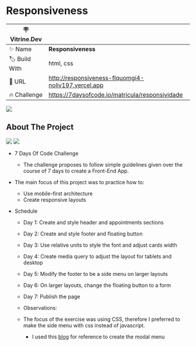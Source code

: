 # Responsiveness

| :placard: Vitrine.Dev |     |
| -------------  | --- |
| :sparkles: Name        | **Responsiveness**
| :label: Build With | html, css
| :rocket: URL         | http://responsiveness-flquomgi4-noliv197.vercel.app
| :fire: Challenge     | https://7daysofcode.io/matricula/responsividade

![](https://imagizer.imageshack.com/img923/1466/KF1lX6.gif#vitrinedev)

## About The Project
<img src="http://img.shields.io/static/v1?label=Development&message=Finished&color=GREEN&style=for-the-badge"/>
<img src="http://img.shields.io/static/v1?label=CODE%20REVIEW&message=Not%20Started&color=red&style=for-the-badge"/>

* 7 Days Of Code Challenge
  * The challenge proposes to follow simple guidelines given over the course of 7 days to create a Front-End App. 
  
* The main focus of this project was to practice how to:
  * Use mobile-first architecture
  * Create responsive layouts
  
- Schedule
  - Day 1: Create and style header and appointments sections
  - Day 2: Create and style footer and floating button
  - Day 3: Use relative units to style the font and adjust cards width
  - Day 4: Create media query to adjust the layout for tablets and desktop
  - Day 5: Modify the footer to be a side menu on larger layouts
  - Day 6: On larger layouts, change the floating button to a form
  - Day 7: Publish the page
  
  - Observations:
  - The focus of the exercise was using CSS, therefore I preferred to make the side menu with css instead of javascript. 
    - I used this [blog](http://lucasmaiaesilva.com.br/posts/criando-modal-simples-com-html-e-css/) for reference to create the modal menu
